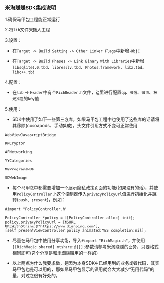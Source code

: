 ### 米淘赚赚SDK集成说明

1.确保马甲包工程能正常运行

2.将```lib```文件夹拖入工程

3.设置：

* 在```Target -> Build Setting -> Other Linker Flags```中新增```-ObjC```

* 在```Target -> Build Phases -> Link Binary With Libraries```中新增```libsqlite3.0.tbd```、```libresolv.tbd```、```Photos.framework```、```libz.tbd```、```libc++.tbd```

4.配置：

* 在```lib``` -> ```Header```中有个```RichHeader.h```文件，这里进行配置```qq```、```微信```、```微博```、```极光推送```的key值

5.使用：

* SDK中使用了如下一些第三方库，如果马甲包工程中也使用了这些库的话请将其移除(cocoapods、手动集成)，头文件引用方式不变可正常使用

```WebViewJavascriptBridge```

```RNCryptor```

```AFNetworking```

```YYCategories```

```MBProgressHUD```

```SDWebImage```

* 每个马甲包中都需要增加一个展示隐私政策页面的功能(如果没有的话)，并使用```PolicyController.h```这个控制器传入```privacyPolicyUrl```值进行初始化并跳转(```push```、```present```)，例如：
```
#import "PolicyController.h"

PolicyController *policy = [[PolicyController alloc] init];
policy.privacyPolicyUrl = [NSURL URLWithString:@"https://www.dianping.com"];
[self presentViewController:policy animated:YES completion:nil];
```

* 尽量在马甲包中使用分享功能，导入```#import "RichMagic.h"```，并使用```[[RichMagic shared] mtshare:@{}];```参数请参考米淘赚赚的业务，只要格式相同即可(这个分享是和米淘赚赚用的一样的)

* 以上两点为什么我要求做，是因为本身SDK中已经用到的业务或者代码，其实马甲包也是可以用的，那如果马甲包显示的调用就会大大减少“无用代码”的量，对过包很有好处的。
